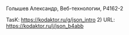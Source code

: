 Голышев Александр, Веб-технологии, P4162-2

TasK: https://kodaktor.ru/g/json_intro
2) URL: https://kodaktor.ru/j/json_b4abb

